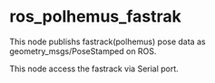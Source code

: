 ros_polhemus_fastrak
====================
This node publishs fastrack(polhemus) pose data as geometry_msgs/PoseStamped on ROS.

This node access the fastrack via Serial port.

